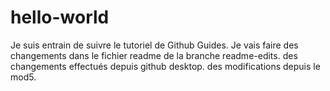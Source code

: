 # hello-world
Je suis entrain de suivre le tutoriel de Github Guides.
Je vais  faire des changements dans le fichier readme de la branche readme-edits.
des changements effectués depuis github desktop.
des modifications depuis le mod5.